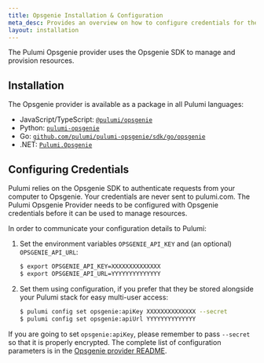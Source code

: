 ```yaml
---
title: Opsgenie Installation & Configuration
meta_desc: Provides an overview on how to configure credentials for the Pulumi Opsgenie Provider.
layout: installation
---
```


The Pulumi Opsgenie provider uses the Opsgenie SDK to manage and provision resources.

## Installation

The Opsgenie provider is available as a package in all Pulumi languages:

* JavaScript/TypeScript: [`@pulumi/opsgenie`](https://www.npmjs.com/package/@pulumi/opsgenie)
* Python: [`pulumi-opsgenie`](https://pypi.org/project/pulumi-opsgenie/)
* Go: [`github.com/pulumi/pulumi-opsgenie/sdk/go/opsgenie`](https://github.com/pulumi/pulumi-opsgenie)
* .NET: [`Pulumi.Opsgenie`](https://www.nuget.org/packages/Pulumi.Opsgenie)

## Configuring Credentials

Pulumi relies on the Opsgenie SDK to authenticate requests from your computer to Opsgenie. Your credentials are never sent
to pulumi.com.
The Pulumi Opsgenie Provider needs to be configured with Opsgenie credentials
before it can be used to manage resources.

In order to communicate your configuration details to Pulumi:

1. Set the environment variables `OPSGENIE_API_KEY` and (an optional) `OPSGENIE_API_URL`:

    ```bash
    $ export OPSGENIE_API_KEY=XXXXXXXXXXXXXX
    $ export OPSGENIE_API_URL=YYYYYYYYYYYYYY
    ```

1. Set them using configuration, if you prefer that they be stored alongside your Pulumi stack for easy multi-user access:

    ```bash
    $ pulumi config set opsgenie:apiKey XXXXXXXXXXXXXX --secret
    $ pulumi config set opsgenie:apiUrl YYYYYYYYYYYYYY
    ```

If you are going to set `opsgenie:apiKey`, please remember to pass `--secret` so that it is properly encrypted. The complete list of
configuration parameters is in the [Opsgenie provider README](https://github.com/pulumi/pulumi-opsgenie/blob/master/README.md).
